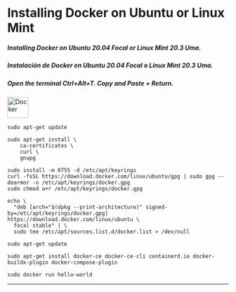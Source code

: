 # Installing Docker on Ubuntu or Linux Mint

##### Installing Docker on Ubuntu 20.04 Focal or Linux Mint 20.3 Uma. 
##### Instalación de Docker en Ubuntu 20.04 Focal o Linux Mint 20.3 Uma.

##### Open the terminal Ctrl+Alt+T. Copy and Paste + Return. 

<a href="https://www.docker.com/" target="_blank"> <img src="https://www.docker.com/wp-content/uploads/2022/03/vertical-logo-monochromatic.png" alt="Docker" width="48" height="48"/> </a> 

```
sudo apt-get update
```
```
sudo apt-get install \
    ca-certificates \
    curl \
    gnupg
```
```
sudo install -m 0755 -d /etc/apt/keyrings
curl -fsSL https://download.docker.com/linux/ubuntu/gpg | sudo gpg --dearmor -o /etc/apt/keyrings/docker.gpg
sudo chmod a+r /etc/apt/keyrings/docker.gpg
```
```
echo \
  "deb [arch="$(dpkg --print-architecture)" signed-by=/etc/apt/keyrings/docker.gpg] https://download.docker.com/linux/ubuntu \
  focal stable" | \
  sudo tee /etc/apt/sources.list.d/docker.list > /dev/null
```
```
sudo apt-get update
```
```
sudo apt-get install docker-ce docker-ce-cli containerd.io docker-buildx-plugin docker-compose-plugin
```
```
sudo docker run hello-world
```
-----
